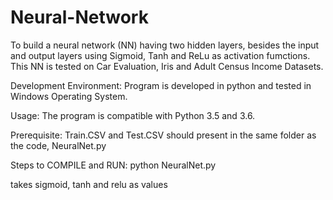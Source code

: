 # Neural-Network
To build a neural network (NN) having two hidden layers, besides the input and output layers using Sigmoid, Tanh and ReLu as activation fumctions. This NN is tested on Car Evaluation, Iris and Adult Census Income Datasets.

Development Environment:
Program is developed in python and tested in Windows Operating System.

Usage:
The program is compatible with Python 3.5 and 3.6.

Prerequisite:
Train.CSV and Test.CSV should present in the same folder as the code, NeuralNet.py

Steps to COMPILE and RUN:
python NeuralNet.py <activation function>

<activation function> takes sigmoid, tanh and relu as values

